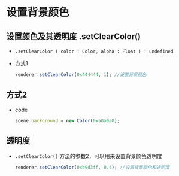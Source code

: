 # 设置背景颜色

## 设置颜色及其透明度 .setClearColor()

+ `.setClearColor ( color : Color, alpha : Float ) : undefined`

+ 方式1

  ```js
  renderer.setClearColor(0x444444, 1); //设置背景颜色
  ```

## 方式2

+ code

  ```js
  scene.background = new Color(0xa0a0a0);
  ```

## 透明度

+ `.setClearColor()` 方法的参数2，可以用来设置背景颜色透明度

  ```js
  renderer.setClearColor(0xb9d3ff, 0.4); //设置背景颜色和透明度
  ```
